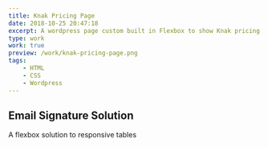 ```yaml
---
title: Knak Pricing Page
date: 2018-10-25 20:47:18
excerpt: A wordpress page custom built in Flexbox to show Knak pricing
type: work
work: true
preview: /work/knak-pricing-page.png
tags:
    - HTML
    - CSS
    - Wordpress
---
```


## Email Signature Solution

A flexbox solution to responsive tables

